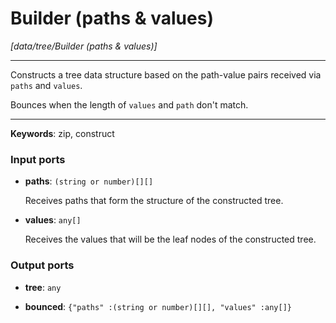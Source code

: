 # Builder (paths & values)

_[data/tree/Builder (paths & values)]_

---

Constructs a tree data structure based on the path-value pairs received via `paths` and `values`.  
  
Bounces when the length of `values` and `path` don't match.  

---

__Keywords__: zip, construct

### Input ports

* __paths__: ` (string or number)[][] `


    Receives paths that form the structure of the constructed tree.  


* __values__: ` any[] `


    Receives the values that will be the leaf nodes of the constructed tree.  

### Output ports

* __tree__: ` any `


* __bounced__: ` {"paths" :(string or number)[][], "values" :any[]} `

